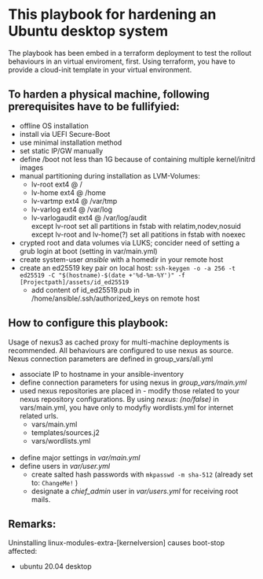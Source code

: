 # This playbook for hardening an Ubuntu desktop system

The playbook has been embed in a terraform deployment to test the rollout behaviours in an virtual enviroment, first.
Using terraform, you have to provide a cloud-init template in your virtual environment.

## To harden a physical machine, following prerequisites have to be fullifyied:

- offline OS installation
- install via UEFI Secure-Boot
- use minimal installation method
- set static IP/GW manually
- define /boot not less than 1G because of containing multiple kernel/initrd images
- manual partitioning during installation as LVM-Volumes:
    - lv-root ext4 @ /
    - lv-home ext4 @ /home
    - lv-vartmp ext4 @ /var/tmp
    - lv-varlog ext4 @ /var/log
    - lv-varlogaudit ext4 @ /var/log/audit  
  except lv-root set all partitions in fstab with relatim,nodev,nosuid  
  except lv-root and lv-home(?) set all patitions in fstab with noexec
- crypted root and data volumes via LUKS; concider need of setting a grub login at boot (setting in var/main.yml)
- create system-user *ansible* with a homedir in your remote host
- create an ed25519 key pair on local host: `ssh-keygen -o -a 256 -t ed25519 -C "$(hostname)-$(date +'%d-%m-%Y')" -f [Projectpath]/assets/id_ed25519`
  - add content of id_ed25519.pub in /home/ansible/.ssh/authorized_keys on remote host

## How to configure this playbook:

Usage of nexus3 as cached proxy for multi-machine deployments is recommended. All behaviours are configured to use nexus as source.  
Nexus connection parameters are defined in group_vars/all.yml
- associate IP to hostname in your ansible-inventory
- define connection parameters for using nexus in *group_vars/main.yml*  
- used nexus repositories are placed in - modify those related to your nexus repository configurations. By using *nexus: (no/false)* in vars/main.yml, you have only to modyfiy wordlists.yml for internet related urls.
  - vars/main.yml
  - templates/sources.j2
  - vars/wordlists.yml
<br><br>
- define major settings in *var/main.yml*
- define users in *var/user.yml*
  - create salted hash passwords with `mkpasswd -m sha-512` (already set to: `ChangeMe!` )
  - designate a *chief_admin* user in *var/users.yml* for receiving root mails.


## Remarks:
Uninstalling linux-modules-extra-[kernelversion] causes boot-stop  
affected:
- ubuntu 20.04 desktop
